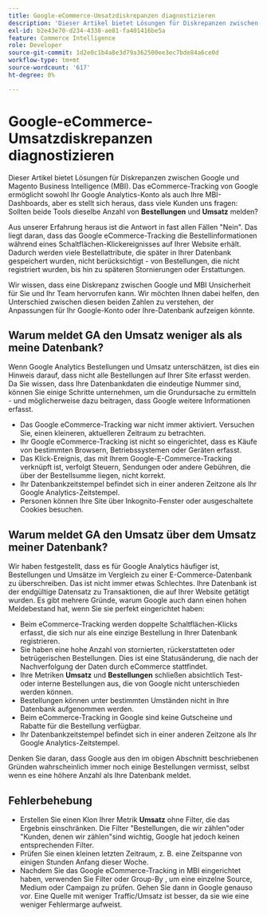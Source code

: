 ```yaml
---
title: Google-eCommerce-Umsatzdiskrepanzen diagnostizieren
description: 'Dieser Artikel bietet Lösungen für Diskrepanzen zwischen Google und Magento Business Intelligence (MBI). Das Google eCommerce-Tracking ermöglicht sowohl Ihr Google Analytics-Konto als auch Ihre MBI-Dashboards. Viele Kunden fragen uns jedoch: Sollten beide Tools die gleiche Anzahl von **Bestellungen** und **Umsatz** melden?'
exl-id: b2e43e70-d234-4338-ae81-fa401416be5a
feature: Commerce Intelligence
role: Developer
source-git-commit: 1d2e0c1b4a8e3d79a362500ee3ec7bde84a6ce0d
workflow-type: tm+mt
source-wordcount: '617'
ht-degree: 0%

---
```


# Google-eCommerce-Umsatzdiskrepanzen diagnostizieren

Dieser Artikel bietet Lösungen für Diskrepanzen zwischen Google und Magento Business Intelligence (MBI). Das eCommerce-Tracking von Google ermöglicht sowohl Ihr Google Analytics-Konto als auch Ihre MBI-Dashboards, aber es stellt sich heraus, dass viele Kunden uns fragen: Sollten beide Tools dieselbe Anzahl von **Bestellungen** und **Umsatz** melden?

Aus unserer Erfahrung heraus ist die Antwort in fast allen Fällen &quot;Nein&quot;. Das liegt daran, dass das Google eCommerce-Tracking die Bestellinformationen während eines Schaltflächen-Klickereignisses auf Ihrer Website erhält. Dadurch werden viele Bestellattribute, die später in Ihrer Datenbank gespeichert wurden, nicht berücksichtigt - von Bestellungen, die nicht registriert wurden, bis hin zu späteren Stornierungen oder Erstattungen.

Wir wissen, dass eine Diskrepanz zwischen Google und MBI Unsicherheit für Sie und Ihr Team hervorrufen kann. Wir möchten Ihnen dabei helfen, den Unterschied zwischen diesen beiden Zahlen zu verstehen, der Anpassungen für Ihr Google-Konto oder Ihre-Datenbank aufzeigen könnte.

## Warum meldet GA den Umsatz **weniger als** als meine Datenbank?

Wenn Google Analytics Bestellungen und Umsatz unterschätzen, ist dies ein Hinweis darauf, dass nicht alle Bestellungen auf Ihrer Site erfasst werden. Da Sie wissen, dass Ihre Datenbankdaten die eindeutige Nummer sind, können Sie einige Schritte unternehmen, um die Grundursache zu ermitteln - und möglicherweise dazu beitragen, dass Google weitere Informationen erfasst.

* Das Google eCommerce-Tracking war nicht immer aktiviert. Versuchen Sie, einen kleineren, aktuelleren Zeitraum zu betrachten.
* Ihr Google eCommerce-Tracking ist nicht so eingerichtet, dass es Käufe von bestimmten Browsern, Betriebssystemen oder Geräten erfasst.
* Das Klick-Ereignis, das mit Ihrem Google-E-Commerce-Tracking verknüpft ist, verfolgt Steuern, Sendungen oder andere Gebühren, die über der Bestellsumme liegen, nicht korrekt.
* Ihr Datenbankzeitstempel befindet sich in einer anderen Zeitzone als Ihr Google Analytics-Zeitstempel.
* Personen können Ihre Site über Inkognito-Fenster oder ausgeschaltete Cookies besuchen.

## Warum meldet GA den Umsatz **über dem Umsatz meiner Datenbank?**

Wir haben festgestellt, dass es für Google Analytics häufiger ist, Bestellungen und Umsätze im Vergleich zu einer E-Commerce-Datenbank zu überschreiben. Das ist nicht immer etwas Schlechtes. Ihre Datenbank ist der endgültige Datensatz zu Transaktionen, die auf Ihrer Website getätigt wurden. Es gibt mehrere Gründe, warum Google auch dann einen hohen Meldebestand hat, wenn Sie sie perfekt eingerichtet haben:

* Beim eCommerce-Tracking werden doppelte Schaltflächen-Klicks erfasst, die sich nur als eine einzige Bestellung in Ihrer Datenbank registrieren.
* Sie haben eine hohe Anzahl von stornierten, rückerstatteten oder betrügerischen Bestellungen. Dies ist eine Statusänderung, die nach der Nachverfolgung der Daten durch eCommerce stattfindet.
* Ihre Metriken **Umsatz** und **Bestellungen** schließen absichtlich Test- oder interne Bestellungen aus, die von Google nicht unterschieden werden können.
* Bestellungen können unter bestimmten Umständen nicht in Ihre Datenbank aufgenommen werden.
* Beim eCommerce-Tracking in Google sind keine Gutscheine und Rabatte für die Bestellung verfügbar.
* Ihr Datenbankzeitstempel befindet sich in einer anderen Zeitzone als Ihr Google Analytics-Zeitstempel.

Denken Sie daran, dass Google aus den im obigen Abschnitt beschriebenen Gründen wahrscheinlich immer noch einige Bestellungen vermisst, selbst wenn es eine höhere Anzahl als Ihre Datenbank meldet.

## Fehlerbehebung

* Erstellen Sie einen Klon Ihrer Metrik **Umsatz** ohne Filter, die das Ergebnis einschränken. Die Filter &quot;Bestellungen, die wir zählen&quot;oder &quot;Kunden, denen wir zählen&quot;sind wichtig, Google hat jedoch keinen entsprechenden Filter.
* Prüfen Sie einen kleinen letzten Zeitraum, z. B. eine Zeitspanne von einigen Stunden Anfang dieser Woche.
* Nachdem Sie das Google eCommerce-Tracking in MBI eingerichtet haben, verwenden Sie Filter oder Group-By , um eine einzelne Source, Medium oder Campaign zu prüfen. Gehen Sie dann in Google genauso vor. Eine Quelle mit weniger Traffic/Umsatz ist besser, da sie wie eine weniger Fehlermarge aufweist.
